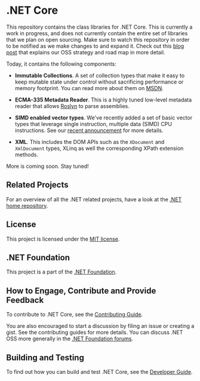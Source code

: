 # .NET Core

This repository contains the class libraries for .NET Core. This is currently a
work in progress, and does not currently contain the entire set of libraries
that we plan on open sourcing. Make sure to watch this repository in order to be
notified as we make changes to and expand it. Check out this [blog post] that
explains our OSS strategy and road map in more detail.

Today, it contains the following components:

* **Immutable Collections**. A set of collection types that make it easy to keep
  mutable state under control without sacrificing performance or memory
  footprint. You can read more about them on [MSDN][immutable-msdn].

* **ECMA-335 Metadata Reader**. This is a highly tuned low-level metadata reader
  that allows [Roslyn] to parse assemblies.

* **SIMD enabled vector types**. We've recently added a set of basic vector
  types that leverage single instruction, multiple data (SIMD) CPU instructions.
  See our [recent announcement][simd-post] for more details.

* **XML**. This includes the DOM APIs such as the `XDocument` and `XmlDocument`
  types, XLinq as well the corresponding XPath extension methods.

More is coming soon. Stay tuned!

[blog post]: http://blogs.msdn.com/b/dotnet
[roslyn]: https://roslyn.codeplex.com/
[immutable-msdn]: http://msdn.microsoft.com/en-us/library/dn385366(v=vs.110).aspx
[simd-post]: http://blogs.msdn.com/b/dotnet

## Related Projects

For an overview of all the .NET related projects, have a look at the
[.NET home repository](https://github.com/Microsoft/dotnet).

## License

This project is licensed under the [MIT license](LICENSE).

## .NET Foundation

This project is a part of the [.NET Foundation](http://www.dotnetfoundation.org/projects).

## How to Engage, Contribute and Provide Feedback

To contribute to .NET Core, see the [Contributing Guide](https://github.com/Microsoft/dotnet/blob/master/CONTRIBUTING.md).

You are also encouraged to start a discussion by filing an issue or creating a
gist. See the contributing guides for more details. You can discuss .NET OSS
more generally in the [.NET Foundation forums](http://www.dotnetfoundation.org/).

## Building and Testing

To find out how you can build and test .NET Core, see the [Developer Guide](docs/Developers.md).
